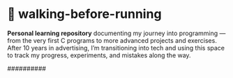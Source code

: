 # 🧠 walking-before-running

**Personal learning repository** documenting my journey into programming — from the very first C programs to more advanced projects and exercises.  
After 10 years in advertising, I’m transitioning into tech and using this space to track my progress, experiments, and mistakes along the way.

##########

